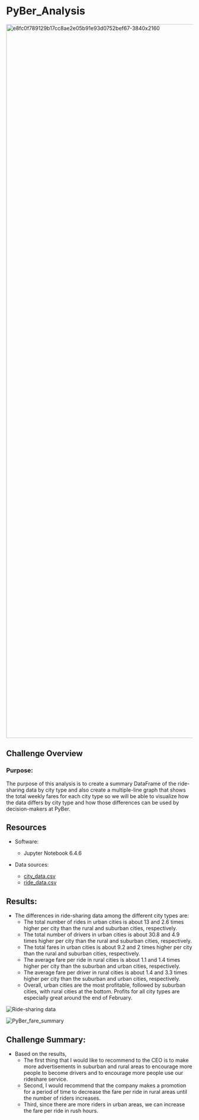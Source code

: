 # PyBer_Analysis

<img width="1920" alt="e8fc0f789129b17cc8ae2e05b91e93d0752bef67-3840x2160" src="https://user-images.githubusercontent.com/89308251/158933227-27938388-0e49-48bf-8409-b27ecbcf718b.png">


## Challenge Overview

### Purpose:

   The purpose of this analysis is to create a summary DataFrame of the ride-sharing data by city type and also create a multiple-line graph that shows the total weekly fares for each city type so we will be able to visualize how the data differs by city type and how those differences can be used by decision-makers at PyBer.
	
## Resources
- Software:
   - Jupyter Notebook 6.4.6

- Data sources: 
   - [city_data.csv](https://github.com/SYDsCorner/PyBer_Analysis/blob/main/Resources/city_data.csv)
   - [ride_data.csv](https://github.com/SYDsCorner/PyBer_Analysis/blob/main/Resources/ride_data.csv)



## Results: 

- The differences in ride-sharing data among the different city types are: 
    - The total number of rides in urban cities is about 13 and 2.6 times higher per city than the rural and suburban cities, respectively.
    - The total number of drivers in urban cities is about 30.8 and 4.9 times higher per city than the rural and suburban cities, respectively.
    - The total fares in urban cities is about 9.2 and 2 times higher per city than the rural and suburban cities, respectively.
    - The average fare per ride in rural cities is about 1.1 and 1.4 times higher per city than the suburban and urban cities, respectively.
    - The average fare per driver in rural cities is about 1.4 and 3.3 times higher per city than the suburban and urban cities, respectively.
    - Overall, urban cities are the most profitable, followed by suburban cities, with rural cities at the bottom. Profits for all city types are especially great around the end of February.

![Ride-sharing data](https://user-images.githubusercontent.com/89308251/134821491-a342733c-d670-4ed0-afbe-edcaa6d0914a.png)

![PyBer_fare_summary](https://user-images.githubusercontent.com/89308251/134821497-a6c9af72-e1d8-42bd-bd42-98dd4466c3f9.png)

        
## Challenge Summary: 

- Based on the results, 
   - The first thing that I would like to recommend to the CEO is to make more advertisements in suburban and rural areas to encourage more people to become drivers and to encourage more people use our rideshare service. 
   - Second, I would recommend that the company makes a promotion for a period of time to decrease the fare per ride in rural areas until the number of riders increases. 
   - Third, since there are more riders in urban areas, we can increase the fare per ride in rush hours.
   

